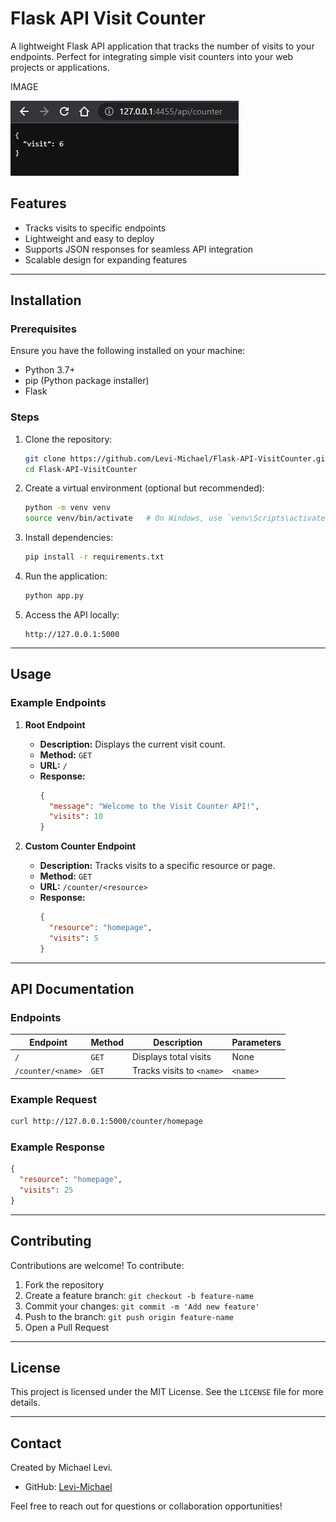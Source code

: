 # Flask API Visit Counter

A lightweight Flask API application that tracks the number of visits to your endpoints. Perfect for integrating simple visit counters into your web projects or applications.

IMAGE
    
![](Images/0.png)

## Features

- Tracks visits to specific endpoints
- Lightweight and easy to deploy
- Supports JSON responses for seamless API integration
- Scalable design for expanding features

---

## Installation

### Prerequisites

Ensure you have the following installed on your machine:
- Python 3.7+
- pip (Python package installer)
- Flask

### Steps

1. Clone the repository:
   ```bash
   git clone https://github.com/Levi-Michael/Flask-API-VisitCounter.git
   cd Flask-API-VisitCounter
   ```

2. Create a virtual environment (optional but recommended):
   ```bash
   python -m venv venv
   source venv/bin/activate   # On Windows, use `venv\Scripts\activate`
   ```

3. Install dependencies:
   ```bash
   pip install -r requirements.txt
   ```

4. Run the application:
   ```bash
   python app.py
   ```

5. Access the API locally:
   ```
   http://127.0.0.1:5000
   ```

---

## Usage

### Example Endpoints

1. **Root Endpoint**
   - **Description:** Displays the current visit count.
   - **Method:** `GET`
   - **URL:** `/`
   - **Response:**
     ```json
     {
       "message": "Welcome to the Visit Counter API!",
       "visits": 10
     }
     ```

2. **Custom Counter Endpoint**
   - **Description:** Tracks visits to a specific resource or page.
   - **Method:** `GET`
   - **URL:** `/counter/<resource>`
   - **Response:**
     ```json
     {
       "resource": "homepage",
       "visits": 5
     }
     ```

---

## API Documentation

### Endpoints

| Endpoint           | Method | Description                 | Parameters  |
|--------------------|--------|-----------------------------|-------------|
| `/`                | `GET`  | Displays total visits       | None        |
| `/counter/<name>`  | `GET`  | Tracks visits to `<name>`   | `<name>`    |

### Example Request

```bash
curl http://127.0.0.1:5000/counter/homepage
```

### Example Response

```json
{
  "resource": "homepage",
  "visits": 25
}
```

---

## Contributing

Contributions are welcome! To contribute:

1. Fork the repository
2. Create a feature branch: `git checkout -b feature-name`
3. Commit your changes: `git commit -m 'Add new feature'`
4. Push to the branch: `git push origin feature-name`
5. Open a Pull Request

---

## License

This project is licensed under the MIT License. See the `LICENSE` file for more details.

---

## Contact

Created by Michael Levi.

- GitHub: [Levi-Michael](https://github.com/Levi-Michael)

Feel free to reach out for questions or collaboration opportunities!


